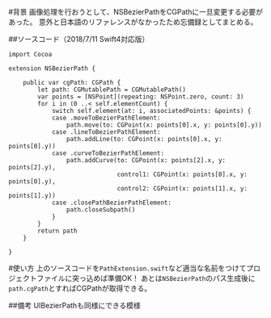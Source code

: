 <!-- title:Swift：NSBezierPathをCGPathに変換する -->
#背景
画像処理を行おうとして、NSBezierPathをCGPathに一旦変更する必要があった。
意外と日本語のリファレンスがなかったため忘備録としてまとめる。

##ソースコード（2018/7/11 Swift4対応版）
```swift:
import Cocoa

extension NSBezierPath {
    
    public var cgPath: CGPath {
        let path: CGMutablePath = CGMutablePath()
        var points = [NSPoint](repeating: NSPoint.zero, count: 3)
        for i in (0 ..< self.elementCount) {
            switch self.element(at: i, associatedPoints: &points) {
            case .moveToBezierPathElement:
                path.move(to: CGPoint(x: points[0].x, y: points[0].y))
            case .lineToBezierPathElement:
                path.addLine(to: CGPoint(x: points[0].x, y: points[0].y))
            case .curveToBezierPathElement:
                path.addCurve(to: CGPoint(x: points[2].x, y: points[2].y),
                              control1: CGPoint(x: points[0].x, y: points[0].y),
                              control2: CGPoint(x: points[1].x, y: points[1].y))
            case .closePathBezierPathElement:
                path.closeSubpath()
            }
        }
        return path
    }
    
}
```

#使い方
上のソースコードを`PathExtension.swift`など適当な名前をつけてプロジェクトファイルに突っ込めば準備OK！
あとは`NSBezierPath`のパス生成後に`path.cgPath`とすればCGPathが取得できる。

##備考
UIBezierPathも同様にできる模様
